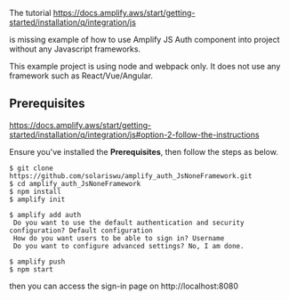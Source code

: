 The tutorial 
https://docs.amplify.aws/start/getting-started/installation/q/integration/js

is missing example of how to use Amplify JS Auth component into project without any Javascript frameworks.

This example project is using node and webpack only. It does not use any framework such as React/Vue/Angular.

## Prerequisites
https://docs.amplify.aws/start/getting-started/installation/q/integration/js#option-2-follow-the-instructions

Ensure you've installed the **Prerequisites**, then follow the steps as below.

```
$ git clone https://github.com/solariswu/amplify_auth_JsNoneFramework.git
$ cd amplify_auth_JsNoneFramework
$ npm install
$ amplify init

$ amplify add auth
 Do you want to use the default authentication and security configuration? Default configuration
 How do you want users to be able to sign in? Username
 Do you want to configure advanced settings? No, I am done.

$ amplify push
$ npm start
```

then you can access the sign-in page on http://localhost:8080

